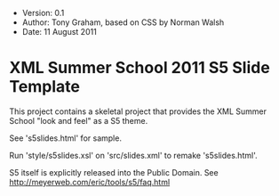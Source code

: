 * Version: 0.1
* Author: Tony Graham, based on CSS by Norman Walsh
* Date: 11 August 2011

# XML Summer School 2011 S5 Slide Template

This project contains a skeletal project that provides the XML Summer
School "look and feel" as a S5 theme.

See 's5slides.html' for sample.

Run 'style/s5slides.xsl' on 'src/slides.xml' to remake 's5slides.html'.

S5 itself is explicitly released into the Public Domain.  See
http://meyerweb.com/eric/tools/s5/faq.html
